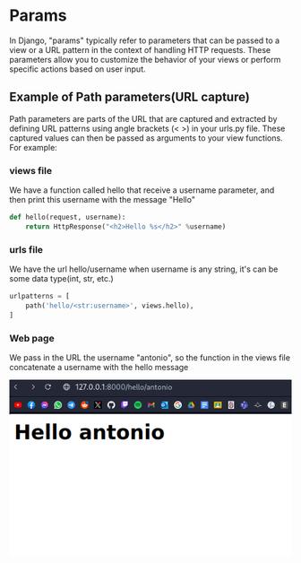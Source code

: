 # Params

In Django, "params" typically refer to parameters that can be passed to a view or a URL
pattern in the context of handling HTTP requests. These parameters allow you to customize
the behavior of your views or perform specific actions based on user input.

## Example of Path parameters(URL capture)

Path parameters are parts of the URL that are captured and extracted by defining URL patterns
using angle brackets (< >) in your urls.py file. These captured values can then be passed as
arguments to your view functions. For example:

### views file

We have a function called hello that receive a username parameter, and then print this username
with the message "Hello"

``` py
def hello(request, username):
    return HttpResponse("<h2>Hello %s</h2>" %username)
```

### urls file

We have the url hello/username when username is any string, it's can be some data type(int, str, etc.)

```py
urlpatterns = [
    path('hello/<str:username>', views.hello),
]
```

### Web page

We pass in the URL the username "antonio", so the function in the views file concatenate a username with the hello message

![params](./img/params.png)
